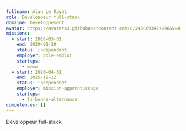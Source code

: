```yaml
---
fullname: Alan Le Ruyet
role: Développeur full-stack
domaine: Développement
avatar: https://avatars3.githubusercontent.com/u/24386934?s=96&v=4
missions:
  - start: 2016-03-01
    end: 2020-01-28
    status: independent
    employer: pole-emploi
    startups:
      - memo
  - start: 2020-04-01
    end: 2025-12-12
    status: independent
    employer: mission-apprentissage
    startups:
      - la-bonne-alternance
competences: []
---
```

Développeur full-stack
